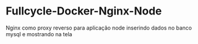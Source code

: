 # Fullcycle-Docker-Nginx-Node

Nginx como proxy reverso para aplicação node inserindo dados no banco mysql e mostrando na tela
